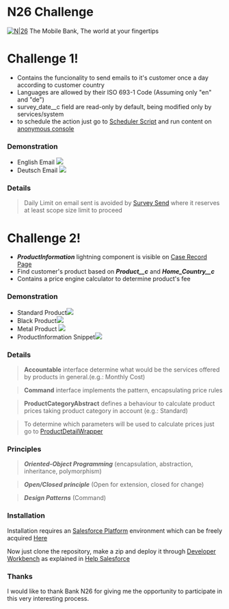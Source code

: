 # N26 Challenge

[![N|26](https://i.imgur.com/crg9fXq.png)](https://n26.com/en-eu)
The Mobile Bank, The world at your fingertips


# Challenge 1!

  - Contains the funcionality to send emails to it's customer once a day according to customer country
  - Languages are allowed by their ISO 693-1 Code (Assuming only "en" and "de")
  - survey_date__c field are read-only by default, being modified only by services/system
  - to schedule the action just go to [Scheduler Script](https://github.com/felipescgouvea/N26-Challenge/blob/master/first-challenge/apex-scripts/SchedulerScript.cls) and run content on [anonymous console](https://help.salesforce.com/articleView?id=code_dev_console_execute_anonymous.htm&type=5) 

### Demonstration
 - English Email
![](https://i.imgur.com/6d5oI44.png)
 - Deutsch Email
![](https://i.imgur.com/QSeJIeX.png)

### Details
> Daily Limit on email sent is avoided by [Survey Send]() where it reserves at least scope size limit to proceed


# Challenge 2!
  - ***ProductInformation*** lightning component is visible on [Case Record Page](https://github.com/felipescgouvea/N26-Challenge/blob/master/second-challenge/src/FlexiPage/Case_Record_Page)
  - Find customer's product based on ***Product__c*** and ***Home_Country__c***
  - Contains a price engine calculator to determine product's fee
  
### Demonstration
 - Standard Product![](https://i.imgur.com/YWGA6ZX.png)
 - Black Product![](https://i.imgur.com/jykdFQF.png)
 - Metal Product ![](https://i.imgur.com/WCtKhh7.png)
 - ProductInformation Snippet![](https://i.imgur.com/cPS1hbt.png)

### Details
> **Accountable** interface determine what would be the services offered by products in general.(e.g.: Monthly Cost)

> **Command** interface implements the pattern, encapsulating price rules

> **ProductCategoryAbstract** defines a behaviour to calculate product prices taking product category in account (e.g.: Standard)

> To determine which parameters will be used to calculate prices just go to [ProductDetailWrapper]()
>


### Principles
> ***Oriented-Object Programming*** (encapsulation, abstraction, inheritance, polymorphism)

> ***Open/Closed principle*** (Open for extension, closed for change)

> ***Design Patterns*** (Command)

### Installation

Installation requires an [Salesforce Platform](https://www.salesforce.com/) environment which can be freely acquired [Here](https://developer.salesforce.com/signup)

Now just clone the repository, make a zip and deploy it through [Developer Workbench](https://workbench.developerforce.com/login.php) as explained in [Help Salesforce](https://help.salesforce.com/articleView?id=000247614&language=en_US&type=1)


### Thanks

I would like to thank Bank N26 for giving me the opportunity to participate in this very interesting process.



